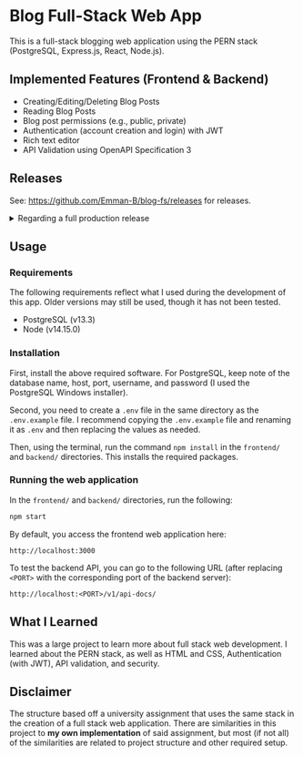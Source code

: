 # Blog Full-Stack Web App

This is a full-stack blogging web application using the PERN stack (PostgreSQL, Express.js, React, Node.js).

## Implemented Features (Frontend & Backend)
- Creating/Editing/Deleting Blog Posts
- Reading Blog Posts
- Blog post permissions (e.g., public, private)
- Authentication (account creation and login) with JWT
- Rich text editor
- API Validation using OpenAPI Specification 3

## Releases
See: https://github.com/Emman-B/blog-fs/releases for releases.

<details>
    <summary>Regarding a full production release</summary>
    At the moment, I do not have plans to officially deploy this project in a production environment. The current plan is to have the application available to host locally.
</details>

## Usage
### Requirements
The following requirements reflect what I used during the development of this app. Older versions may still be used, though it has not been tested.
- PostgreSQL (v13.3)
- Node (v14.15.0)

### Installation

First, install the above required software. For PostgreSQL, keep note of the database name, host, port, username, and password (I used the PostgreSQL Windows installer).

Second, you need to create a `.env` file in the same directory as the `.env.example` file. I recommend copying the `.env.example` file and renaming it as `.env` and then replacing the values as needed.

Then, using the terminal, run the command `npm install` in the `frontend/` and `backend/` directories. This installs the required packages.

### Running the web application
In the `frontend/` and `backend/` directories, run the following: 
```bash
npm start
```

By default, you access the frontend web application here:
```
http://localhost:3000
```

To test the backend API, you can go to the following URL (after replacing `<PORT>` with the corresponding port of the backend server):
```
http://localhost:<PORT>/v1/api-docs/
```


## What I Learned
This was a large project to learn more about full stack web development. I learned about the PERN stack, as well as HTML and CSS, Authentication (with JWT), API validation, and security.

## Disclaimer
The structure based off a university assignment that uses the same stack in the creation of a full stack web application. There are similarities in this project to **my own implementation** of said assignment, but most (if not all) of the similarities are related to project structure and other required setup.
